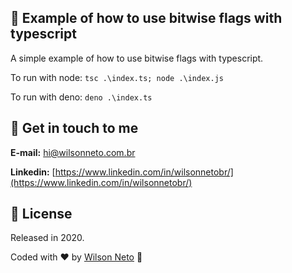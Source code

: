 ## :page_with_curl: Example of how to use bitwise flags with typescript

A simple example of how to use bitwise flags with typescript.

To run with node:
`tsc .\index.ts; node .\index.js`

To run with deno:
`deno .\index.ts`


## :postbox: Get in touch to me

**E-mail:** hi@wilsonneto.com.br

**Linkedin:** [https://www.linkedin.com/in/wilsonnetobr/](https://www.linkedin.com/in/wilsonnetobr/)

## :closed_book: License

Released in 2020.

Coded with :heart: by [Wilson Neto](https://github.com/wilsonneto-dev) 🚀
